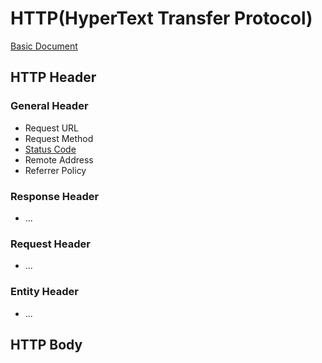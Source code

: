 # HTTP(HyperText Transfer Protocol)

[Basic Document](https://github.com/CharmStrange/Obsidian/blob/main/Web/HTTP_protocol.md)

## HTTP Header
### General Header
- Request URL
- Request Method
- [Status Code](https://github.com/CharmStrange/Study/blob/%EC%84%9C%EB%B9%84%EC%8A%A4_%EC%84%9C%EB%B2%84/%EA%B8%B0%EC%B4%88/Headers/General%20Headers/StatusCode.md)
- Remote Address
- Referrer Policy

### Response Header
- ...

### Request Header
- ...

### Entity Header
- ...

## HTTP Body
